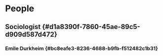 # People


## Sociologist {#d1a8390f-7860-45ae-89c5-d909d587d472}


### Emile Durkheim {#bc8eafe3-8236-4688-b9fb-f512482c1b31}
